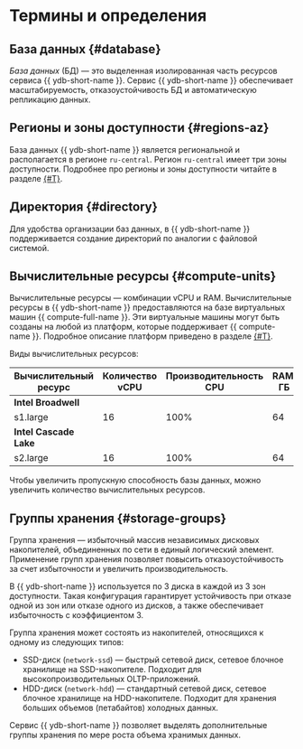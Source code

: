 # Термины и определения

## База данных {#database}

*База данных* (БД) — это выделенная изолированная часть ресурсов сервиса {{ ydb-short-name }}. Сервис {{ ydb-short-name }} обеспечивает масштабируемость, отказоустойчивость БД и автоматическую репликацию данных.


## Регионы и зоны доступности {#regions-az}

База данных {{ ydb-short-name }} является региональной и располагается в регионе `ru-central`. Регион `ru-central` имеет три зоны доступности. Подробнее про регионы и зоны доступности читайте в разделе [{#T}](../../overview/concepts/geo-scope.md).

## Директория {#directory}

Для удобства организации баз данных, в {{ ydb-short-name }} поддерживается создание директорий по аналогии с файловой системой.


## Вычислительные ресурсы {#compute-units}

Вычислительные ресурсы — комбинации vCPU и RAM. Вычислительные ресурсы в {{ ydb-short-name }} предоставляются на базе виртуальных машин {{ compute-full-name }}. Эти виртуальные машины могут быть созданы на любой из платформ, которые поддерживает {{ compute-name }}. Подробное описание платформ приведено в разделе [{#T}](../../compute/concepts/vm-platforms.md).

Виды вычиcлительных ресурсов:

Вычислительный ресурс | Количество vCPU | Производительность CPU | RAM, ГБ
----- | ----- | ----- | -----
**Intel Broadwell** | |
s1.large | 16 | 100%| 64
**Intel Cascade Lake** | | |
s2.large | 16 | 100%| 64

Чтобы увеличить пропускную способность базы данных, можно увеличить количество вычислительных ресурсов.


## Группы хранения {#storage-groups}

Группа хранения — избыточный массив независимых дисковых накопителей, объединенных по сети в единый логический элемент. Применение групп хранения позволяет повысить отказоустойчивость за счет избыточности и увеличить производительность.

В {{ ydb-short-name }} используется по 3 диска в каждой из 3 зон доступности. Такая конфигурация гарантирует устойчивость при отказе одной из зон или отказе одного из дисков, а также обеспечивает избыточность с коэффициентом 3.


Группа хранения может состоять из накопителей, относящихся к одному из следующих типов:

* SSD-диск (`network-ssd`) — быстрый сетевой диск, сетевое блочное хранилище на SSD-накопителе. Подходит для высокопроизводительных OLTP-приложений.
* HDD-диск (`network-hdd`) — стандартный сетевой диск, сетевое блочное хранилище на HDD-накопителе. Подходит для хранения больших объемов (петабайтов) холодных данных.

Сервис {{ ydb-short-name }} позволяет выделять дополнительные группы хранения по мере роста объема хранимых данных.